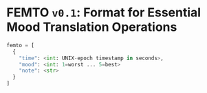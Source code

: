 # FEMTO `v0.1`: Format for Essential Mood Translation Operations

```python
femto = [
  {
    "time": <int: UNIX-epoch timestamp in seconds>,
    "mood": <int: 1=worst ... 5=best>
    "note": <str>
  }
]
```